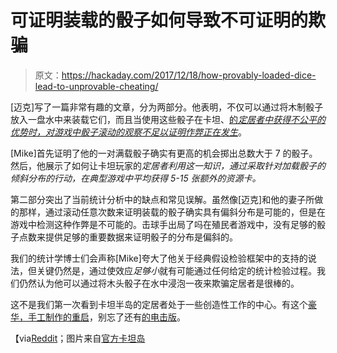 # 可证明装载的骰子如何导致不可证明的欺骗

> 原文：<https://hackaday.com/2017/12/18/how-provably-loaded-dice-lead-to-unprovable-cheating/>

[迈克]写了一篇非常有趣的文章，分为两部分。他表明，不仅可以通过将木制骰子放入一盘水中来装载它们，而且当使用这些骰子在卡坦、[的*定居者中获得不公平的优势时，对游戏中骰子滚动的观察不足以证明作弊正在发生*](https://izbicki.me/blog/how-to-cheat-at-settlers-of-catan-by-loading-the-dice-and-prove-it-with-p-values.html)。

[Mike]首先证明了他的一对满载骰子确实有更高的机会掷出总数大于 7 的骰子。然后，他展示了如何让卡坦玩家的*定居者利用这一知识，通过采取针对加载骰子的倾斜分布的行动，在典型游戏中平均获得 5-15 张额外的资源卡。*

第二部分突出了当前统计分析中的缺点和常见误解。虽然像[迈克]和他的妻子所做的那样，通过滚动任意次数来证明装载的骰子确实具有偏斜分布是可能的，但是在游戏中检测这种作弊是不可能的。击球手出局了吗在殖民者游戏中，没有足够的骰子点数来提供足够的重要数据来证明骰子的分布是偏斜的。

我们的统计学博士们会声称[Mike]夸大了他关于经典假设检验框架中的支持的说法，但关键仍然是，通过使效应*足够小*就有可能通过任何给定的统计检验过程。我们仍然认为他可以通过将木头骰子在水中浸泡一夜来欺骗定居者是很棒的。

这不是我们第一次看到卡坦半岛的定居者处于一些创造性工作的中心。有这个[豪华，手工制作的重启](https://hackaday.com/2016/10/30/ultra-polished-handmade-settlers-of-catan-redux/)，别忘了还有[的电击版](https://hackaday.com/2016/08/08/electroshock-timer-will-speed-up-every-game-of-settlers-of-catan/)。

【via[Reddit](https://www.reddit.com/r/geek/comments/7k0q1k/how_to_cheat_at_settlers_by_loading_the_dice_and/)；图片来自[官方卡坦岛](http://catan.com)